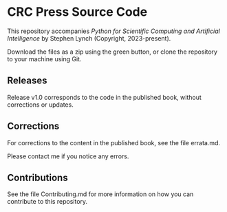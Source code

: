 ﻿# CRC Press Source Code

This repository accompanies *Python for Scientific Computing and Artificial Intelligence* by Stephen Lynch (Copyright, 2023-present).

Download the files as a zip using the green button, or clone the repository to your machine using Git.

## Releases

Release v1.0 corresponds to the code in the published book, without corrections or updates.

## Corrections

For corrections to the content in the published book, see the file errata.md.

Please contact me if you notice any errors.

## Contributions

See the file Contributing.md for more information on how you can contribute to this repository.

